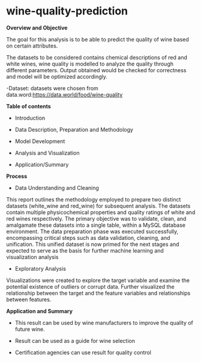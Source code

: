 # wine-quality-prediction

**Overview and Objective**

The goal for this analysis is to be able to predict the quality of wine based on certain attributes.

The datasets to be considered contains chemical descriptions of red and white wines, wine quality is modelled to analyze the quality through different parameters.
Output obtained would be checked for correctness and model will be optimized accordingly.

-Dataset: datasets were chosen from data.word:https://data.world/food/wine-quality



**Table of contents**


- Introduction
  
- Data Description, Preparation and Methodology
  
- Model Development

- Analysis and Visualization 

- Application/Summary

**Process**

- Data Understanding and Cleaning

This report outlines the methodology employed to prepare two distinct datasets (white_wine and red_wine) for subsequent analysis. The datasets contain multiple physicochemical properties and quality ratings of white and red wines respectively. The primary objective was to validate, clean, and amalgamate these datasets into a single table, within a MySQL database environment.
The data preparation phase was executed successfully, encompassing critical steps such as data validation, cleaning, and unification. This unified dataset is now primed for the next stages and expected to serve as the basis for further machine learning and visualization analysis


- Exploratory Analysis

Visualizations were created to explore the target variable and examine the potential existence of outliers or corrupt data. Further visualized the relationship between the target and the feature variables and relationships between features.


**Application and Summary**


- This result can be used by wine manufacturers to improve the quality of future wine.
  
- Result can be used as a guide for wine selection
  
- Certification agencies can use result for quality control


